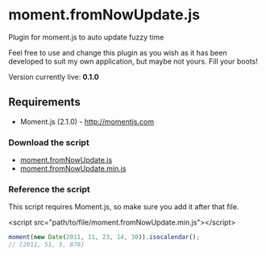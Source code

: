 # moment.fromNowUpdate.js
Plugin for moment.js to auto update fuzzy time

Feel free to use and change this plugin as you wish as it has been developed to suit my own application, but maybe not yours. Fill your boots!

Version currently live: **0.1.0**

## Requirements

* Moment.js (2.1.0) - http://momentjs.com

### Download the script

* [moment.fromNowUpdate.js](https://raw.github.com/garethadavies/moment.fromNowUpdate/master/moment.fromNowUpdate.js)
* [moment.fromNowUpdate.min.js](https://raw.github.com/garethadavies/moment.fromNowUpdate/master/moment.fromNowUpdate.min.js)

### Reference the script

This script requires Moment.js, so make sure you add it after that file.

&lt;script src=&quot;path/to/file/moment.fromNowUpdate.min.js&quot;&gt;&lt;/script&gt;

```javascript
moment(new Date(2011, 11, 23, 14, 30)).isocalendar();
// [2011, 51, 5, 870]
```
